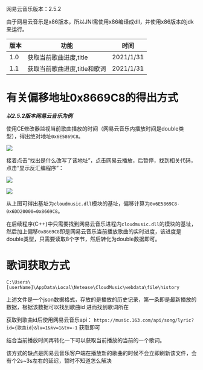 网易云音乐版本：2.5.2

由于网易云音乐是x86版本，所以JNI需使用x86编译成dll，并使用x86版本的jdk来运行。

| 版本 | 功能                     | 时间      |
| ---- | ------------------------ | --------- |
| 1.0  | 获取当前歌曲进度,title | 2021/1/31 |
| 1.1  | 获取当前歌曲进度,title和歌词 | 2021/1/31 |

# 有关偏移地址0x8669C8的得出方式
***以2.5.2版本网易云音乐为例***

使用CE修改器监视当前歌曲播放的时间（网易云音乐内播放时间是double类型），得出绝对地址`0x6E5869C8`。

![](https://i.niupic.com/images/2021/01/31/9aCE.png)

接着点击“找出是什么改写了该地址”，点击网易云播放，后暂停，找到相关代码，点击“显示反汇编程序”：

![](https://i.niupic.com/images/2021/01/31/9aDj.png)

![](https://i.niupic.com/images/2021/01/31/9aDm.png)

从上图可得出基址为`cloudmusic.dll`模块的基址，偏移计算为`0x6E5869C8-0x6DD20000=0x8669C8`。

在后续程序(C++)中只需要找到网易云音乐进程内`cloudmusic.dll`的模块的基址，然后加上偏移`0x8669C8`即是网易云音乐当前播放歌曲的实时进度，该进度是double类型，只需要读取8个字节，然后转化为double数据即可。

# 歌词获取方式
`C:\Users\[userName]\AppData\Local\Netease\CloudMusic\webdata\file\history`

上述文件是一个json数据格式，存放的是播放的历史记录，第一条即是最新播放的数据，根据该数据可以找到歌曲id
进而找到歌词所在

获取到歌曲id后使用网易云音乐api：
`https://music.163.com/api/song/lyric?id={歌曲id}&lv=1&kv=1&tv=-1`
获取即可

结合当前播放时间再转化一下可以获取当前播放的当前的一个歌词。

该方式的缺点是网易云音乐客户端在播放新的歌曲的时候不会立即刷新该文件，会有个2s~3s左右的延迟，暂时不知道怎么解决
            